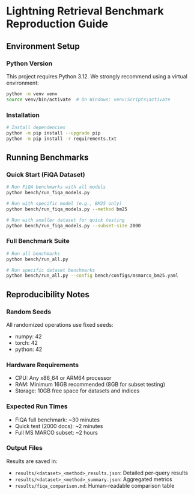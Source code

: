 # Lightning Retrieval Benchmark Reproduction Guide

## Environment Setup

### Python Version
This project requires Python 3.12. We strongly recommend using a virtual environment:

```bash
python -m venv venv
source venv/bin/activate  # On Windows: venv\Scripts\activate
```

### Installation
```bash
# Install dependencies
python -m pip install --upgrade pip
python -m pip install -r requirements.txt
```

## Running Benchmarks

### Quick Start (FiQA Dataset)
```bash
# Run FiQA benchmarks with all models
python bench/run_fiqa_models.py

# Run with specific model (e.g., BM25 only)
python bench/run_fiqa_models.py --method bm25

# Run with smaller dataset for quick testing
python bench/run_fiqa_models.py --subset-size 2000
```

### Full Benchmark Suite
```bash
# Run all benchmarks
python bench/run_all.py

# Run specific dataset benchmarks
python bench/run_all.py --config bench/configs/msmarco_bm25.yaml
```

## Reproducibility Notes

### Random Seeds
All randomized operations use fixed seeds:
- numpy: 42
- torch: 42
- python: 42

### Hardware Requirements
- CPU: Any x86_64 or ARM64 processor
- RAM: Minimum 16GB recommended (8GB for subset testing)
- Storage: 10GB free space for datasets and indices

### Expected Run Times
- FiQA full benchmark: ~30 minutes
- Quick test (2000 docs): ~2 minutes
- Full MS MARCO subset: ~2 hours

### Output Files
Results are saved in:
- `results/<dataset>_<method>_results.json`: Detailed per-query results
- `results/<dataset>_<method>_summary.json`: Aggregated metrics
- `results/fiqa_comparison.md`: Human-readable comparison table